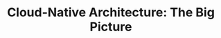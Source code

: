 ---
title: "Cloud-Native Architecture: The Big Picture"
type: [Technical, Pluralsight]
image: /assets/certificates/cloud-native-architecture-the-big-picture.png
layout: certificate
---